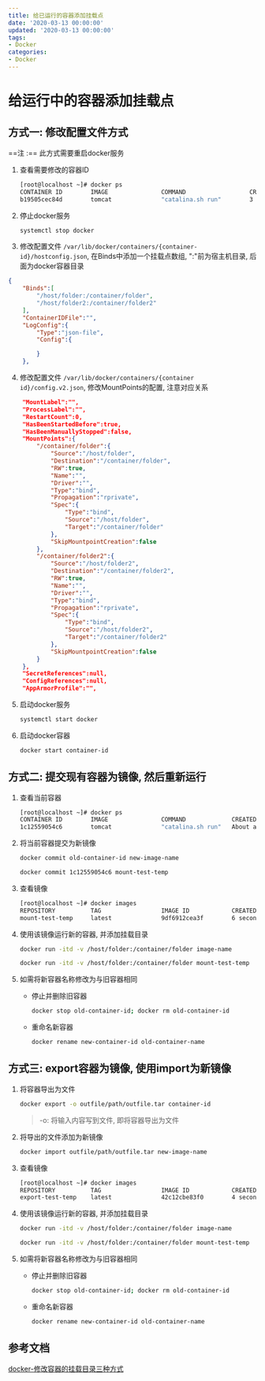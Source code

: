```yaml
---
title: 给已运行的容器添加挂载点
date: '2020-03-13 00:00:00'
updated: '2020-03-13 00:00:00'
tags:
- Docker
categories:
- Docker
---
```

# 给运行中的容器添加挂载点

## 方式一: 修改配置文件方式

==注 :== 此方式需要重启docker服务

1. 查看需要修改的容器ID

   ```bash
   [root@localhost ~]# docker ps
   CONTAINER ID        IMAGE               COMMAND                  CREATED             STATUS              PORTS                      NAMES
   b19505cec84d        tomcat              "catalina.sh run"        3 days ago          Up 4 minutes        0.0.0.0:8888->8080/tcp     affectionate_driscoll
   ```

2. 停止docker服务

   ```bash
   systemctl stop docker
   ```

3. 修改配置文件
    `/var/lib/docker/containers/{container-id}/hostconfig.json`, 在Binds中添加一个挂载点数组, ":"前为宿主机目录, 后面为docker容器目录

  ```json
  {
      "Binds":[
          "/host/folder:/container/folder",
          "/host/folder2:/container/folder2"
      ],
      "ContainerIDFile":"",
      "LogConfig":{
          "Type":"json-file",
          "Config":{
  
          }
      },
  ```

4. 修改配置文件
    `/var/lib/docker/containers/{container id}/config.v2.json`, 修改MountPoints的配置, 注意对应关系

  ```json
      "MountLabel":"",
      "ProcessLabel":"",
      "RestartCount":0,
      "HasBeenStartedBefore":true,
      "HasBeenManuallyStopped":false,
      "MountPoints":{
          "/container/folder":{
              "Source":"/host/folder",
              "Destination":"/container/folder",
              "RW":true,
              "Name":"",
              "Driver":"",
              "Type":"bind",
              "Propagation":"rprivate",
              "Spec":{
                  "Type":"bind",
                  "Source":"/host/folder",
                  "Target":"/container/folder"
              },
              "SkipMountpointCreation":false
          },
          "/container/folder2":{
              "Source":"/host/folder2",
              "Destination":"/container/folder2",
              "RW":true,
              "Name":"",
              "Driver":"",
              "Type":"bind",
              "Propagation":"rprivate",
              "Spec":{
                  "Type":"bind",
                  "Source":"/host/folder2",
                  "Target":"/container/folder2"
              },
              "SkipMountpointCreation":false
          }
      },
      "SecretReferences":null,
      "ConfigReferences":null,
      "AppArmorProfile":"",
  ```

5. 启动docker服务

   ```bash
   systemctl start docker
   ```

6. 启动docker容器

   ```bash
   docker start container-id
   ```

## 方式二: 提交现有容器为镜像, 然后重新运行

1. 查看当前容器

   ```bash
   [root@localhost ~]# docker ps
   CONTAINER ID        IMAGE               COMMAND             CREATED              STATUS              PORTS               NAMES
   1c12559054c6        tomcat              "catalina.sh run"   About a minute ago   Up About a minute   8080/tcp            mount-test
   ```

2. 将当前容器提交为新镜像

   ```bash
   docker commit old-container-id new-image-name
   
   docker commit 1c12559054c6 mount-test-temp
   ```

3. 查看镜像

   ```bash
   [root@localhost ~]# docker images
   REPOSITORY          TAG                 IMAGE ID            CREATED             SIZE
   mount-test-temp     latest              9df6912cea3f        6 seconds ago       529MB
   ```

4. 使用该镜像运行新的容器, 并添加挂载目录

   ```bash
   docker run -itd -v /host/folder:/container/folder image-name
   
   docker run -itd -v /host/folder:/container/folder mount-test-temp
   ```

5. 如需将新容器名称修改为与旧容器相同

   - 停止并删除旧容器

     ```bash
     docker stop old-container-id; docker rm old-container-id
     ```

   - 重命名新容器

     ```bash
     docker rename new-container-id old-container-name
     ```

## 方式三: export容器为镜像, 使用import为新镜像

1. 将容器导出为文件

   ```bash
   docker export -o outfile/path/outfile.tar container-id
   ```

   > -o: 将输入内容写到文件, 即将容器导出为文件

2. 将导出的文件添加为新镜像

   ```bash
   docker import outfile/path/outfile.tar new-image-name
   ```

3. 查看镜像

   ```bash
   [root@localhost ~]# docker images
   REPOSITORY          TAG                 IMAGE ID            CREATED             SIZE
   export-test-temp    latest              42c12cbe83f0        4 seconds ago       521MB
   ```

4. 使用该镜像运行新的容器, 并添加挂载目录

   ```bash
   docker run -itd -v /host/folder:/container/folder image-name
   
   docker run -itd -v /host/folder:/container/folder mount-test-temp
   ```

5. 如需将新容器名称修改为与旧容器相同

   - 停止并删除旧容器

     ```bash
     docker stop old-container-id; docker rm old-container-id
     ```

   - 重命名新容器

     ```bash
     docker rename new-container-id old-container-name
     ```

## 参考文档
[docker-修改容器的挂载目录三种方式](https://blog.csdn.net/zedelei/article/details/90208183)
